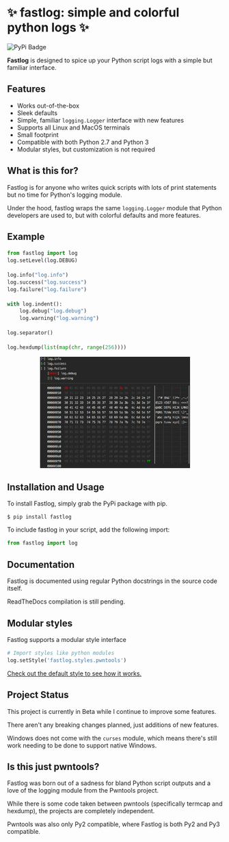 # ✨ fastlog: simple and colorful python logs ✨

![PyPi Badge](https://img.shields.io/pypi/v/fastlog.svg)

**Fastlog** is designed to spice up your Python script logs with a simple but familiar interface. 

## Features

  * Works out-of-the-box
  * Sleek defaults
  * Simple, familiar `logging.Logger` interface with new features
  * Supports all Linux and MacOS terminals
  * Small footprint
  * Compatible with both Python 2.7 and Python 3
  * Modular styles, but customization is not required

## What is this for?
Fastlog is for anyone who writes quick scripts with lots of print statements but no time for Python's logging module.

Under the hood, fastlog wraps the same `logging.Logger` module that Python developers are used to, but with colorful defaults and more features.

## Example
```python
from fastlog import log
log.setLevel(log.DEBUG)

log.info("log.info")
log.success("log.success")
log.failure("log.failure")

with log.indent():
    log.debug("log.debug")
    log.warning("log.warning")

log.separator()

log.hexdump(list(map(chr, range(256))))
```

<p align="center">
  <img src="https://github.com/Gbps/fastlog/raw/master/docs/img/small-example.png" alt="Example Console Output" width="351px" height="260px">
</p>

## Installation and Usage
To install Fastlog, simply grab the PyPi package with pip.
```
$ pip install fastlog
```
To include fastlog in your script, add the following import:
```python
from fastlog import log
```

## Documentation
Fastlog is documented using regular Python docstrings in the source code itself.

ReadTheDocs compilation is still pending.

## Modular styles
Fastlog supports a modular style interface
```python
# Import styles like python modules
log.setStyle('fastlog.styles.pwntools')
```

[Check out the default style to see how it works.](fastlog/styles/pwntools.py)

## Project Status
This project is currently in Beta while I continue to improve some features. 

There aren't any breaking changes planned, just additions of new features.

Windows does not come with the `curses` module, which means there's still work needing to be done to support native Windows.

## Is this just pwntools?
Fastlog was born out of a sadness for bland Python script outputs and a love of the logging module from the Pwntools project.

While there is some code taken between pwntools (specifically termcap and hexdump), the projects are completely independent.

Pwntools was also only Py2 compatible, where Fastlog is both Py2 and Py3 compatible.


